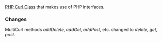 [PHP Curl Class](https://github.com/php-curl-class/php-curl-class) that makes use of PHP interfaces.

### Changes
MultiCurl methods *addDelete*, *addGet*, *addPost*, etc. changed to *delete*, *get*, *post*.
